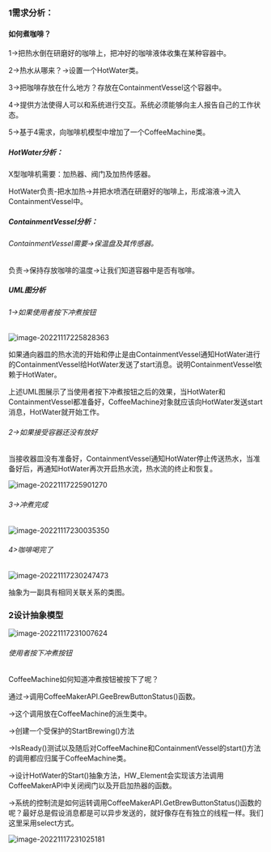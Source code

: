 ### 1需求分析：

#### 如何煮咖啡？

1->把热水倒在研磨好的咖啡上，把冲好的咖啡液体收集在某种容器中。

2->热水从哪来？->设置一个HotWater类。

3->把咖啡存放在什么地方？存放在ContainmentVessel这个容器中。

4->提供方法使得人可以和系统进行交互。系统必须能够向主人报告自己的工作状态。

5->基于4需求，向咖啡机模型中增加了一个CoffeeMachine类。

##### HotWater分析：

X型咖啡机需要：加热器、阀门及加热传感器。

HotWater负责-把水加热->并把水喷洒在研磨好的咖啡上，形成溶液->流入ContainmentVessel中。

##### ContainmentVessel分析：

###### ContainmentVessel需要->保温盘及其传感器。

负责->保持存放咖啡的温度->让我们知道容器中是否有咖啡。

##### UML图分析

###### 1->如果使用者按下冲煮按钮

![image-20221117225828363](C:\Users\asuka\Desktop\CoffeeMaker\Coffee_Maker\Image\1.png)

如果通向器皿的热水流的开始和停止是由ContainmentVessel通知HotWater进行的ContainmentVessel给HotWater发送了start消息。说明ContainmentVessel依赖于HotWater。

上述UML图展示了当使用者按下冲煮按钮之后的效果，当HotWater和ContainmentVessel都准备好，CoffeeMachine对象就应该向HotWater发送start消息，HotWater就开始工作。

###### 2->如果接受容器还没有放好

当接收器皿没有准备好，ContainmentVessel通知HotWater停止传送热水，当准备好后，再通知HotWater再次开启热水流，热水流的终止和恢复。

![image-20221117225901270](C:\Users\asuka\Desktop\CoffeeMaker\Coffee_Maker\Image\2.png)

###### 3->冲煮完成

![image-20221117230035350](C:\Users\asuka\Desktop\CoffeeMaker\Coffee_Maker\Image\3.png)

###### 4>咖啡喝完了

![image-20221117230247473](C:\Users\asuka\Desktop\CoffeeMaker\Coffee_Maker\Image\4.png)

抽象为一副具有相同关联关系的类图。

### 2设计抽象模型

![image-20221117231007624](C:\Users\asuka\Desktop\CoffeeMaker\Coffee_Maker\Image\5.png)

###### 使用者按下冲煮按钮

CoffeeMachine如何知道冲煮按钮被按下了呢？

通过->调用CoffeeMakerAPI.GeeBrewButtonStatus()函数。

->这个调用放在CoffeeMachine的派生类中。

->创建一个受保护的StartBrewing()方法

->IsReady()测试以及随后对CoffeeMachine和ContainmentVessel的start()方法的调用都应归属于CoffeeMachine类。

->设计HotWater的Start()抽象方法，HW_Element会实现该方法调用CoffeeMakerAPI中关闭阀门以及开启加热器的函数。

->系统的控制流是如何运转调用CoffeeMakerAPI.GetBrewButtonStatus()函数的呢？最好总是假设消息都是可以异步发送的，就好像存在有独立的线程一样。我们这里采用select方式。

![image-20221117231025181](C:\Users\asuka\Desktop\CoffeeMaker\Coffee_Maker\Image\6.png)

